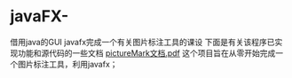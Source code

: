 # javaFX-
借用java的GUI javafx完成一个有关图片标注工具的课设
下面是有关该程序已实现功能和源代码的一些文档
[pictureMark文档.pdf](https://github.com/Dreamlittlecat/javaFX-/files/7918522/pictureMark.pdf)
这个项目旨在从零开始完成一个图片标注工具，利用javafx；
